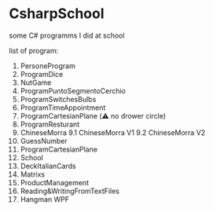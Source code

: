 # CsharpSchool
some C# programms I did at school

list of program:
 1. PersoneProgram 
 2. ProgramDice
 3. NutGame
 4. ProgramPuntoSegmentoCerchio
 5. ProgramSwitchesBulbs
 6. ProgramTimeAppointment
 7. ProgramCartesianPlane (⚠️ no drower circle)
 8. ProgramResturant
 9. ChineseMorra
    9.1 ChineseMorra V1
    9.2 ChineseMorra V2
 10. GuessNumber
 11. ProgramCartesianPlane
 12. School
 13. DeckItalianCards
 14. Matrixs
 15. ProductManagement
 16. Reading&WritingFromTextFiles
 17. Hangman WPF

 
